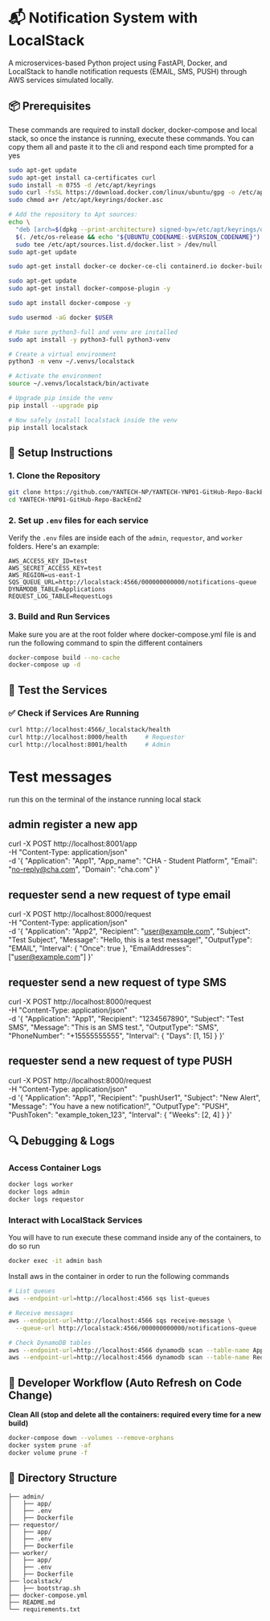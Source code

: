 # 📬 Notification System with LocalStack

A microservices-based Python project using FastAPI, Docker, and LocalStack to handle notification requests (EMAIL, SMS, PUSH) through AWS services simulated locally.

## 📦 Prerequisites

These commands are required to install docker, docker-compose and local stack, so once the instance is running, execute these commands. You can copy them all and paste it to the cli and respond each time prompted for a yes

```bash
sudo apt-get update
sudo apt-get install ca-certificates curl
sudo install -m 0755 -d /etc/apt/keyrings
sudo curl -fsSL https://download.docker.com/linux/ubuntu/gpg -o /etc/apt/keyrings/docker.asc
sudo chmod a+r /etc/apt/keyrings/docker.asc

# Add the repository to Apt sources:
echo \
  "deb [arch=$(dpkg --print-architecture) signed-by=/etc/apt/keyrings/docker.asc] https://download.docker.com/linux/ubuntu \
  $(. /etc/os-release && echo "${UBUNTU_CODENAME:-$VERSION_CODENAME}") stable" | \
  sudo tee /etc/apt/sources.list.d/docker.list > /dev/null
sudo apt-get update

sudo apt-get install docker-ce docker-ce-cli containerd.io docker-buildx-plugin docker-compose-plugin

sudo apt-get update
sudo apt-get install docker-compose-plugin -y

sudo apt install docker-compose -y

sudo usermod -aG docker $USER

# Make sure python3-full and venv are installed
sudo apt install -y python3-full python3-venv

# Create a virtual environment
python3 -m venv ~/.venvs/localstack

# Activate the environment
source ~/.venvs/localstack/bin/activate

# Upgrade pip inside the venv
pip install --upgrade pip

# Now safely install localstack inside the venv
pip install localstack
```

## 🚀 Setup Instructions

### 1. Clone the Repository

```bash
git clone https://github.com/YANTECH-NP/YANTECH-YNP01-GitHub-Repo-BackEnd2.git
cd YANTECH-YNP01-GitHub-Repo-BackEnd2
```

### 2. Set up `.env` files for each service

Verify the `.env` files are inside each of the `admin`, `requestor`, and `worker` folders. Here's an example:

```env
AWS_ACCESS_KEY_ID=test
AWS_SECRET_ACCESS_KEY=test
AWS_REGION=us-east-1
SQS_QUEUE_URL=http://localstack:4566/000000000000/notifications-queue
DYNAMODB_TABLE=Applications
REQUEST_LOG_TABLE=RequestLogs
```

### 3. Build and Run Services

Make sure you are at the root folder where docker-compose.yml file is and run the following command to spin the different containers

```bash
docker-compose build --no-cache
docker-compose up -d
```

## 🧪 Test the Services

### ✅ Check if Services Are Running

```bash
curl http://localhost:4566/_localstack/health
curl http://localhost:8000/health     # Requestor
curl http://localhost:8001/health     # Admin

```

# Test messages

run this on the terminal of the instance running local stack

## admin register a new app

curl -X POST http://localhost:8001/app \
 -H "Content-Type: application/json" \
 -d '{
"Application": "App1",
"App_name": "CHA - Student Platform",
"Email": "no-reply@cha.com",
"Domain": "cha.com"
}'

## requester send a new request of type email

curl -X POST http://localhost:8000/request \
 -H "Content-Type: application/json" \
 -d '{
"Application": "App2",
"Recipient": "user@example.com",
"Subject": "Test Subject",
"Message": "Hello, this is a test message!",
"OutputType": "EMAIL",
"Interval": {
"Once": true
},
"EmailAddresses": ["user@example.com"]
}'

## requester send a new request of type SMS

curl -X POST http://localhost:8000/request \
 -H "Content-Type: application/json" \
 -d '{
"Application": "App1",
"Recipient": "1234567890",
"Subject": "Test SMS",
"Message": "This is an SMS test.",
"OutputType": "SMS",
"PhoneNumber": "+15555555555",
"Interval": {
"Days": [1, 15]
}
}'

## requester send a new request of type PUSH

curl -X POST http://localhost:8000/request \
 -H "Content-Type: application/json" \
 -d '{
"Application": "App1",
"Recipient": "pushUser1",
"Subject": "New Alert",
"Message": "You have a new notification!",
"OutputType": "PUSH",
"PushToken": "example_token_123",
"Interval": {
"Weeks": [2, 4]
}
}'

## 🔍 Debugging & Logs

### Access Container Logs

```bash
docker logs worker
docker logs admin
docker logs requestor
```

### Interact with LocalStack Services

You will have to run execute these command inside any of the containers, to do so run

```bash
docker exec -it admin bash

```

Install aws in the container in order to run the following commands

```bash
# List queues
aws --endpoint-url=http://localhost:4566 sqs list-queues

# Receive messages
aws --endpoint-url=http://localhost:4566 sqs receive-message \
  --queue-url http://localstack:4566/000000000000/notifications-queue

# Check DynamoDB tables
aws --endpoint-url=http://localhost:4566 dynamodb scan --table-name Applications
aws --endpoint-url=http://localhost:4566 dynamodb scan --table-name RequestLogs
```

## 🔁 Developer Workflow (Auto Refresh on Code Change)

**Clean All (stop and delete all the containers: required every time for a new build)**

```bash
docker-compose down --volumes --remove-orphans
docker system prune -af
docker volume prune -f

```

## 📁 Directory Structure

```
├── admin/
│   ├── app/
│   ├── .env
│   ├── Dockerfile
├── requestor/
│   ├── app/
│   ├── .env
│   ├── Dockerfile
├── worker/
│   ├── app/
│   ├── .env
│   ├── Dockerfile
├── localstack/
│   ├── bootstrap.sh
├── docker-compose.yml
├── README.md
└── requirements.txt
```
